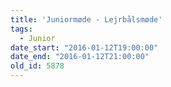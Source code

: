 ```yaml
---
title: 'Juniormøde - Lejrbålsmøde'
tags:
  - Junior
date_start: "2016-01-12T19:00:00"
date_end: "2016-01-12T21:00:00"
old_id: 5878
---
```

